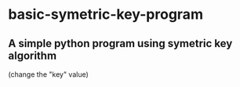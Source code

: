 # basic-symetric-key-program
## A simple python program using symetric key algorithm


(change the "key" value)
